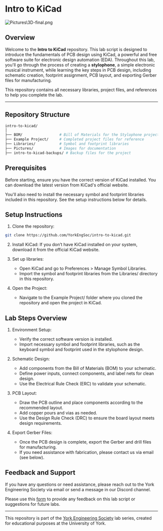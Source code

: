 # Intro to KiCad

![Pictures\3D-final.png]()

## Overview

Welcome to the **Intro to KiCad** repository. This lab script is designed to introduce the fundamentals of PCB design using KiCad, a powerful and free software suite for electronic design automation (EDA). Throughout this lab, you'll go through the process of creating a **stylophone**, a simple electronic musical instrument, while learning the key steps in PCB design, including schematic creation, footprint assignment, PCB layout, and exporting Gerber files for manufacturing.

This repository contains all necessary libraries, project files, and references to help you complete the lab.

---

## Repository Structure

```bash
intro-to-kicad/
│
├── BOM/                 # Bill of Materials for the Stylophone project
├── Example Project/     # Completed project files for reference
├── Libraries/           # Symbol and footprint libraries
├── Pictures/            # Images for documentation
├── intro-to-kicad-backups/ # Backup files for the project
```

## Prerequisites

Before starting, ensure you have the correct version of KiCad installed. You can download the latest version from KiCad's official website.

You'll also need to install the necessary symbol and footprint libraries included in this repository. See the setup instructions below for details.

## Setup Instructions

1. Clone the repository:

```bash
git clone https://github.com/YorkEngSoc/intro-to-kicad.git
```

2. Install KiCad:
If you don’t have KiCad installed on your system, download it from the official KiCad website.

3. Set up libraries:

    - Open KiCad and go to Preferences > Manage Symbol Libraries.
    - Import the symbol and footprint libraries from the Libraries/ directory in this repository.

4. Open the Project:

    - Navigate to the Example Project/ folder where you cloned the repository and open the project in KiCad.

## Lab Steps Overview

1. Environment Setup:
    - Verify the correct software version is installed.
    - Import necessary symbol and footprint libraries, such as the keyboard symbol and footprint used in the stylophone design.

2. Schematic Design:
    - Add components from the Bill of Materials (BOM) to your schematic.
    - Define power inputs, connect components, and label nets for clean design.
    - Use the Electrical Rule Check (ERC) to validate your schematic.

3. PCB Layout:
    - Draw the PCB outline and place components according to the recommended layout.
    - Add copper pours and vias as needed.
    - Use the Design Rule Check (DRC) to ensure the board layout meets design requirements.

4. Export Gerber Files:
    - Once the PCB design is complete, export the Gerber and drill files for manufacturing.
    - If you need assistance with fabrication, please contact us via email (see below).

## Feedback and Support

If you have any questions or need assistance, please reach out to the York Engineering Society via email or send a message in our Discord channel.

Please use this [form](https://forms.gle/ekpGPV2yDJBvafvM7) to provide any feedback on this lab script or suggestions for future labs.

---
This repository is part of the [York Engineering Society](https://york.engineering) lab series, created for educational purposes at the University of York.
